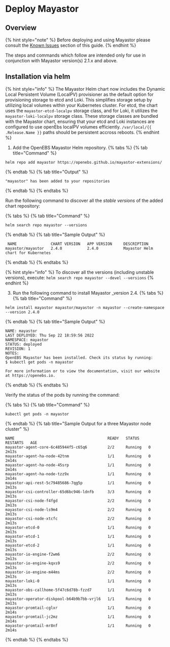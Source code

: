 # Deploy Mayastor

## Overview

{% hint style="note" %}
Before deploying and using Mayastor please consult the [Known Issues](../quickstart/known-issues.md) section of this guide.
{% endhint %}

The steps and commands which follow are intended only for use in conjunction with Mayastor version(s) 2.1.x and above.

## Installation via helm

{% hint style="info" %}
The Mayastor Helm chart now includes the Dynamic Local Persistent Volume (LocalPV) provisioner as the default option for provisioning storage to etcd and Loki. This simplifies storage setup by utilizing local volumes within your Kubernetes cluster.
For etcd, the chart uses the `mayastor-etcd-localpv` storage class, and for Loki, it utilizes the `mayastor-loki-localpv` storage class. These storage classes are bundled with the Mayastor chart, ensuring that your etcd and Loki instances are configured to use openEbs localPV volumes efficiently. 
`/var/local/{{ .Release.Name }}` paths should be persistent accross reboots.
{% endhint %}

1.  Add the OpenEBS Mayastor Helm repository.
{% tabs %}
{% tab title="Command" %}
```text
helm repo add mayastor https://openebs.github.io/mayastor-extensions/ 
```
{% endtab %}
{% tab title="Output" %}
```text
"mayastor" has been added to your repositories
```
{% endtab %}
{% endtabs %}


Run the following command to discover all the _stable versions_ of the added chart repository:

{% tabs %}
{% tab title="Command" %}
```text
helm search repo mayastor --versions
```
{% endtab %}
{% tab title="Sample Output" %}
```text
 NAME             	CHART VERSION	APP VERSION  	DESCRIPTION                       
mayastor/mayastor	2.4.0        	2.4.0       	Mayastor Helm chart for Kubernetes
```
{% endtab %}
{% endtabs %}

{% hint style="info" %}
To discover all the versions (including unstable versions), execute:
`helm search repo mayastor --devel --versions`
{% endhint %}


3. Run the following command to install Mayastor _version 2.4.
{% tabs %}
{% tab title="Command" %}
```text
helm install mayastor mayastor/mayastor -n mayastor --create-namespace --version 2.4.0
```
{% endtab %}
{% tab title="Sample Output" %}
```text
NAME: mayastor
LAST DEPLOYED: Thu Sep 22 18:59:56 2022
NAMESPACE: mayastor
STATUS: deployed
REVISION: 1
NOTES:
OpenEBS Mayastor has been installed. Check its status by running:
$ kubectl get pods -n mayastor

For more information or to view the documentation, visit our website at https://openebs.io.
```
{% endtab %}
{% endtabs %}

Verify the status of the pods by running the command:

{% tabs %}
{% tab title="Command" %}
```text
kubectl get pods -n mayastor
```
{% endtab %}
{% tab title="Sample Output for a three Mayastor node cluster" %}
```text
NAME                                         READY   STATUS    RESTARTS   AGE
mayastor-agent-core-6c485944f5-c65q6         2/2     Running   0          2m13s
mayastor-agent-ha-node-42tnm                 1/1     Running   0          2m14s
mayastor-agent-ha-node-45srp                 1/1     Running   0          2m14s
mayastor-agent-ha-node-tzz9x                 1/1     Running   0          2m14s
mayastor-api-rest-5c79485686-7qg5p           1/1     Running   0          2m13s
mayastor-csi-controller-65d6bc946-ldnfb      3/3     Running   0          2m13s
mayastor-csi-node-f4fgd                      2/2     Running   0          2m13s
mayastor-csi-node-ls9m4                      2/2     Running   0          2m13s
mayastor-csi-node-xtcfc                      2/2     Running   0          2m13s
mayastor-etcd-0                              1/1     Running   0          2m13s
mayastor-etcd-1                              1/1     Running   0          2m13s
mayastor-etcd-2                              1/1     Running   0          2m13s
mayastor-io-engine-f2wm6                     2/2     Running   0          2m13s
mayastor-io-engine-kqxs9                     2/2     Running   0          2m13s
mayastor-io-engine-m44ms                     2/2     Running   0          2m13s
mayastor-loki-0                              1/1     Running   0          2m13s
mayastor-obs-callhome-5f47c6d78b-fzzd7       1/1     Running   0          2m13s
mayastor-operator-diskpool-b64b9b7bb-vrjl6   1/1     Running   0          2m13s
mayastor-promtail-cglxr                      1/1     Running   0          2m14s
mayastor-promtail-jc2mz                      1/1     Running   0          2m14s
mayastor-promtail-mr8nf                      1/1     Running   0          2m14s
```
{% endtab %}
{% endtabs %} 
